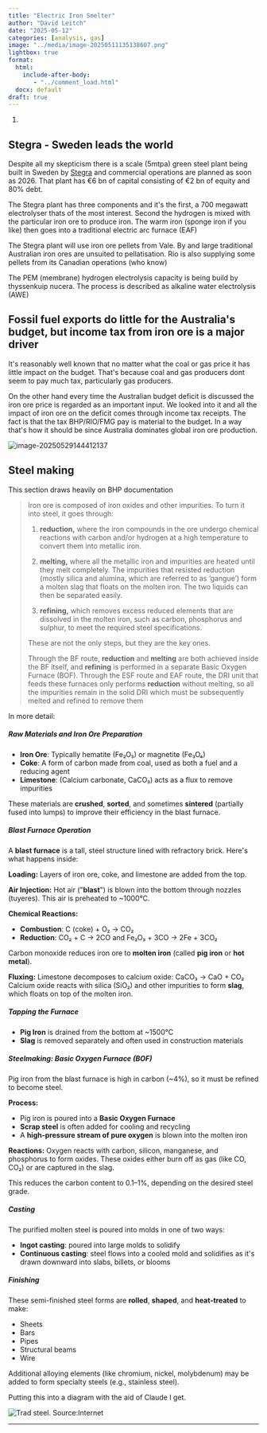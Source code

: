 ```yaml
---
title: "Electric Iron Smelter"
author: "David Leitch"
date: "2025-05-12"
categories: [analysis, gas]
image: "../media/image-20250511135138607.png"
lightbox: true
format:
  html:
    include-after-body:
       - "../comment_load.html"
  docx: default
draft: true
---
```


1. 

## Stegra - Sweden leads the world

Despite all my skepticism there is a scale (5mtpa) green steel plant being built in Sweden by [Stegra](https://stegra.com/news-and-stories/h2-green-steel-raises-more-than-4-billion-in-debt-financing-for-the-worlds-first-large-scale-green-steel-plant) and commercial operations are planned as soon as 2026. That plant has €6 bn of capital consisting of €2 bn of equity and 80% debt.

The Stegra plant has three components and it's the first, a 700 megawatt electrolyser thats of the most interest. Second the hydrogen is mixed with the particular iron ore to produce iron. The warm iron (sponge iron if you like) then goes into a traditional electric arc furnace (EAF)

The Stegra plant will use iron ore pellets from Vale. By and large traditional Australian iron ores are unsuited to pellatisation. Rio is also supplying some pellets from its Canadian operations (who know)

The PEM (membrane) hydrogen electrolysis capacity is being build by thyssenkuip nucera. The process is described as alkaline water electrolysis (AWE)



## Fossil fuel exports do little for the Australia's budget, but income tax from iron ore is a major driver

It's reasonably well known that no matter what the coal or gas price it has little impact on the budget. That's because coal and gas producers dont seem to pay much tax, particularly gas producers.

On the other hand every time the Australian budget deficit is discussed the iron ore price is regarded as an important input. We looked into it and all the impact of iron ore on the deficit comes through income tax receipts. The fact is that the tax BHP/RIO/FMG pay is material to the budget. In a way that's how it should be since Australia dominates global iron ore production.

![image-20250529144412137](../media/image-20250529144412137.png)



## Steel making 

This section draws heavily on BHP documentation

> Iron ore is composed of iron oxides and other impurities. To turn it into steel, it goes through:
>
> 1. **reduction,** where the iron compounds in the ore undergo chemical reactions with carbon and/or hydrogen at a high temperature to convert them into metallic iron.
>
> 2. **melting,** where all the metallic iron and impurities are heated until they melt completely. The impurities that resisted reduction (mostly silica and alumina, which are referred to as ‘gangue’) form a molten slag that floats on the molten iron. The two liquids can then be separated easily.
>
> 3. **refining,** which removes excess reduced elements that are dissolved in the molten iron, such as carbon, phosphorus and sulphur, to meet the required steel specifications.
>
> These are not the only steps, but they are the key ones.
>
> Through the BF route, **reduction** and **melting** are both achieved inside the BF itself, and **refining** is performed in a separate Basic Oxygen Furnace (BOF). Through the ESF route and EAF route, the DRI unit that feeds these furnaces only performs **reduction** without melting, so all the impurities remain in the solid DRI which must be subsequently melted and refined to remove them

In more detail:

##### Raw Materials and Iron Ore Preparation

- **Iron Ore**: Typically hematite (Fe₂O₃) or magnetite (Fe₃O₄)
- **Coke**: A form of carbon made from coal, used as both a fuel and a reducing agent
- **Limestone**: (Calcium carbonate, CaCO₃) acts as a flux to remove impurities

These materials are **crushed**, **sorted**, and sometimes **sintered** (partially fused into lumps) to improve their efficiency in the blast furnace.

##### Blast Furnace Operation

A **blast furnace** is a tall, steel structure lined with refractory brick. Here's what happens inside:

**Loading:** Layers of iron ore, coke, and limestone are added from the top.

**Air Injection:** Hot air ("**blast**") is blown into the bottom through nozzles (tuyeres). This air is preheated to ~1000°C.

**Chemical Reactions:**

- **Combustion**: C (coke) + O₂ → CO₂
- **Reduction**: CO₂ + C → 2CO and Fe₂O₃ + 3CO → 2Fe + 3CO₂

Carbon monoxide reduces iron ore to **molten iron** (called **pig iron** or **hot metal**).

**Fluxing:** Limestone decomposes to calcium oxide: CaCO₃ → CaO + CO₂ Calcium oxide reacts with silica (SiO₂) and other impurities to form **slag**, which floats on top of the molten iron.

##### Tapping the Furnace

- **Pig Iron** is drained from the bottom at ~1500°C
- **Slag** is removed separately and often used in construction materials

##### Steelmaking: Basic Oxygen Furnace (BOF)

Pig iron from the blast furnace is high in carbon (~4%), so it must be refined to become steel.

**Process:**

- Pig iron is poured into a **Basic Oxygen Furnace**
- **Scrap steel** is often added for cooling and recycling
- A **high-pressure stream of pure oxygen** is blown into the molten iron

**Reactions:** Oxygen reacts with carbon, silicon, manganese, and phosphorus to form oxides. These oxides either burn off as gas (like CO, CO₂) or are captured in the slag.

This reduces the carbon content to 0.1–1%, depending on the desired steel grade.

##### Casting

The purified molten steel is poured into molds in one of two ways:

- **Ingot casting**: poured into large molds to solidify
- **Continuous casting**: steel flows into a cooled mold and solidifies as it's drawn downward into slabs, billets, or blooms

##### Finishing

These semi-finished steel forms are **rolled**, **shaped**, and **heat-treated** to make:

- Sheets
- Bars
- Pipes
- Structural beams
- Wire

Additional alloying elements (like chromium, nickel, molybdenum) may be added to form specialty steels (e.g., stainless steel).

Putting this into a diagram with the aid of Claude I get.

![Trad steel. Source:Internet](../media/image-20250531113616276.png)





------





